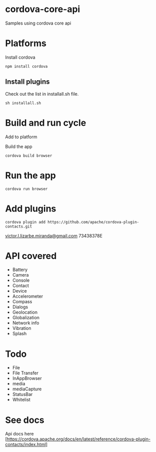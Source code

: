 # cordova-core-api
Samples using cordova core api
# Platforms
Install cordova
```
npm install cordova
```

## Install plugins
Check out the list in installall.sh file.
```
sh installall.sh
```

# Build and run cycle
Add to platform

Build the app

```
cordova build browser
```

# Run the app
```
cordova run browser
```
# Add plugins
```
cordova plugin add https://github.com/apache/cordova-plugin-contacts.git
```
victor.l.lizarbe.miranda@gmail.com
73438378E

# API covered
- Battery
- Camera
- Console
- Contact
- Device
- Accelerometer
- Compass
- Dialogs
- Geolocation
- Globalization
- Network info
- Vibration
- Splash

# Todo
- File
- File Transfer
- InAppBrowser
- media
- mediaCapture
- StatusBar
- Whitelist




# See docs
Api docs here [https://cordova.apache.org/docs/en/latest/reference/cordova-plugin-contacts/index.html]